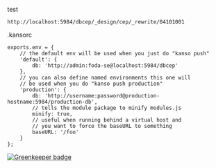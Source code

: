 test

    http://localhost:5984/dbcep/_design/cep/_rewrite/04101001

.kansorc

    exports.env = {
        // the default env will be used when you just do "kanso push"
        'default': {
            db: 'http://admin:foda-se@localhost:5984/dbcep'
        },
        // you can also define named environments this one will
        // be used when you do "kanso push production"
        'production': {
            db: 'http://username:password@production-hostname:5984/production-db',
            // tells the module package to minify modules.js
            minify: true,
            // useful when running behind a virtual host and
            // you want to force the baseURL to something
            baseURL: '/foo'
        }
    };



[![Greenkeeper badge](https://badges.greenkeeper.io/gabrielmancini/cep.svg)](https://greenkeeper.io/)